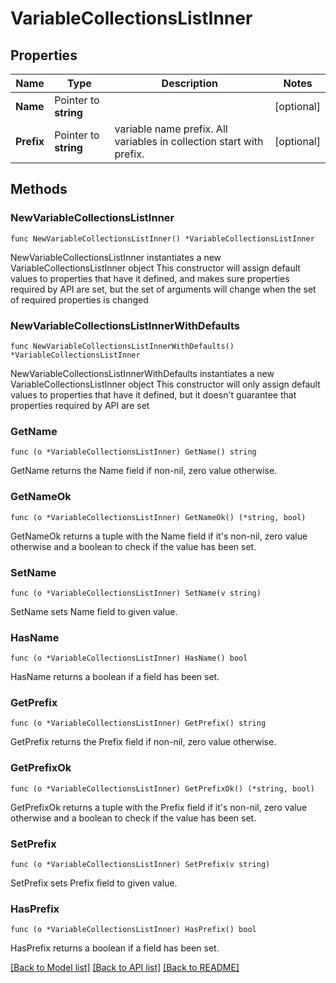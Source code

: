 # VariableCollectionsListInner

## Properties

Name | Type | Description | Notes
------------ | ------------- | ------------- | -------------
**Name** | Pointer to **string** |  | [optional] 
**Prefix** | Pointer to **string** | variable name prefix. All variables in collection start with prefix. | [optional] 

## Methods

### NewVariableCollectionsListInner

`func NewVariableCollectionsListInner() *VariableCollectionsListInner`

NewVariableCollectionsListInner instantiates a new VariableCollectionsListInner object
This constructor will assign default values to properties that have it defined,
and makes sure properties required by API are set, but the set of arguments
will change when the set of required properties is changed

### NewVariableCollectionsListInnerWithDefaults

`func NewVariableCollectionsListInnerWithDefaults() *VariableCollectionsListInner`

NewVariableCollectionsListInnerWithDefaults instantiates a new VariableCollectionsListInner object
This constructor will only assign default values to properties that have it defined,
but it doesn't guarantee that properties required by API are set

### GetName

`func (o *VariableCollectionsListInner) GetName() string`

GetName returns the Name field if non-nil, zero value otherwise.

### GetNameOk

`func (o *VariableCollectionsListInner) GetNameOk() (*string, bool)`

GetNameOk returns a tuple with the Name field if it's non-nil, zero value otherwise
and a boolean to check if the value has been set.

### SetName

`func (o *VariableCollectionsListInner) SetName(v string)`

SetName sets Name field to given value.

### HasName

`func (o *VariableCollectionsListInner) HasName() bool`

HasName returns a boolean if a field has been set.

### GetPrefix

`func (o *VariableCollectionsListInner) GetPrefix() string`

GetPrefix returns the Prefix field if non-nil, zero value otherwise.

### GetPrefixOk

`func (o *VariableCollectionsListInner) GetPrefixOk() (*string, bool)`

GetPrefixOk returns a tuple with the Prefix field if it's non-nil, zero value otherwise
and a boolean to check if the value has been set.

### SetPrefix

`func (o *VariableCollectionsListInner) SetPrefix(v string)`

SetPrefix sets Prefix field to given value.

### HasPrefix

`func (o *VariableCollectionsListInner) HasPrefix() bool`

HasPrefix returns a boolean if a field has been set.


[[Back to Model list]](../README.md#documentation-for-models) [[Back to API list]](../README.md#documentation-for-api-endpoints) [[Back to README]](../README.md)


